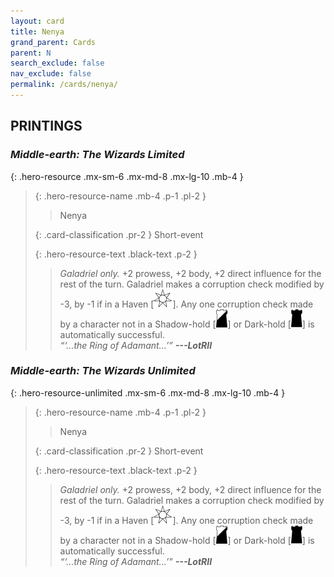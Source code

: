 ```yaml
---
layout: card
title: Nenya
grand_parent: Cards
parent: N
search_exclude: false
nav_exclude: false
permalink: /cards/nenya/
---
```


## PRINTINGS


### _Middle-earth: The Wizards Limited_

{: .hero-resource .mx-sm-6 .mx-md-8 .mx-lg-10 .mb-4 }
> {: .hero-resource-name .mb-4 .p-1 .pl-2 }
> > <div class="card-mp"></div>
> > <div class="card-name">Nenya</div>
>
> {: .card-classification .pr-2 }
> Short-event
>
> {: .hero-resource-text .black-text .p-2 }
> > _Galadriel only._ +2 prowess, +2 body, +2 direct influence for the rest of the turn. Galadriel makes a corruption check modified by -3, by -1 if in a Haven \[![](/assets/images/free-haven.svg)]. Any one corruption check made by a character not in a Shadow-hold \[![](/assets/images/shadow-hold.svg)] or Dark-hold \[![](/assets/images/dark-hold.svg)] is automatically successful. <br>_“‘...the Ring of Adamant...’”_ ***---&#65279;LotRII*** 
> 

### _Middle-earth: The Wizards Unlimited_

{: .hero-resource-unlimited .mx-sm-6 .mx-md-8 .mx-lg-10 .mb-4 }
> {: .hero-resource-name .mb-4 .p-1 .pl-2 }
> > <div class="card-mp"></div>
> > <div class="card-name">Nenya</div>
>
> {: .card-classification .pr-2 }
> Short-event
>
> {: .hero-resource-text .black-text .p-2 }
> > _Galadriel only._ +2 prowess, +2 body, +2 direct influence for the rest of the turn. Galadriel makes a corruption check modified by -3, by -1 if in a Haven \[![](/assets/images/free-haven.svg)]. Any one corruption check made by a character not in a Shadow-hold \[![](/assets/images/shadow-hold.svg)] or Dark-hold \[![](/assets/images/dark-hold.svg)] is automatically successful. <br>_“‘...the Ring of Adamant...’”_ ***---&#65279;LotRII*** 
> 
